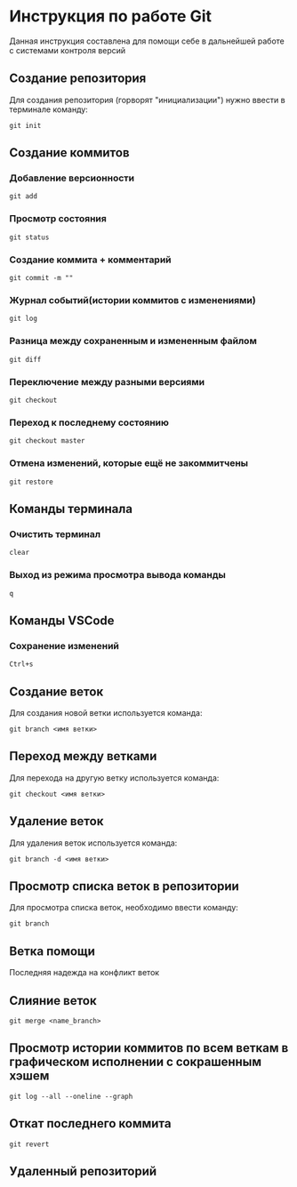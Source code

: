 # Инструкция по работе Git

Данная инструкция составлена для помощи себе в дальнейшей работе с системами контроля версий

## Создание репозитория 

Для создания репозитория (горворят "инициализации") нужно ввести в терминале команду:
    
    git init

## Создание коммитов

### Добавление версионности

    git add

### Просмотр состояния

    git status

### Создание коммита + комментарий

    git commit -m ""

### Журнал событий(истории коммитов с изменениями)

    git log

### Разница между сохраненным и измененным файлом

    git diff

### Переключение между разными версиями

    git checkout

### Переход к последнему состоянию

    git checkout master

### Отмена изменений, которые ещё не закоммитчены

    git restore

## Команды терминала

### Очистить терминал

    clear

### Выход из режима просмотра вывода команды

    q

## Команды VSCode

### Сохранение изменений

    Ctrl+s

## Создание веток

Для создания новой ветки используется команда:

    git branch <имя ветки>
    

## Переход между ветками

Для перехода на другую ветку используется команда:

    git checkout <имя ветки>
    

## Удаление веток

Для удаления веток используется команда:

    git branch -d <имя ветки>

## Просмотр списка веток в репозитории

Для просмотра списка веток, необходимо ввести команду:

    git branch

## Ветка помощи

Последняя надежда на конфликт веток


## Слияние веток

    git merge <name_branch>

## Просмотр истории коммитов по всем веткам в графическом исполнении с сокрашенным хэшем

    git log --all --oneline --graph

## Откат последнего коммита 

    git revert

## Удаленный репозиторий